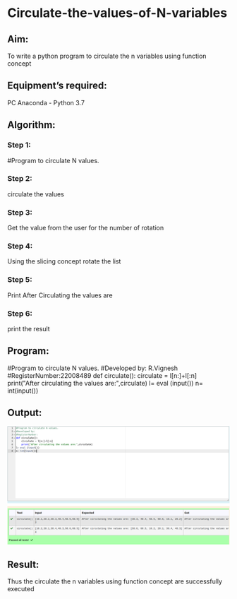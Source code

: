 # Circulate-the-values-of-N-variables
## Aim:
To write a python program to circulate the n variables using function concept
## Equipment’s required:
PC
Anaconda - Python 3.7
## Algorithm: 
### Step 1:
 #Program to circulate N values.
### Step 2:
  circulate the values
### Step 3: 
Get the value from the user for the number of rotation
### Step 4: 
Using the slicing concept rotate the list
### Step 5: 
Print After Circulating the values are
### Step 6: 
print the result
## Program:
#Program to circulate N values.
#Developed by: R.Vignesh
#RegisterNumber:22008489
def circulate():
    circulate = l[n:]+l[:n]
    print("After circulating the values are:",circulate)
l= eval (input())
n= int(input())

## Output:
![](Circulate.png)

## Result:
Thus the circulate the n variables using function concept are successfully executed
